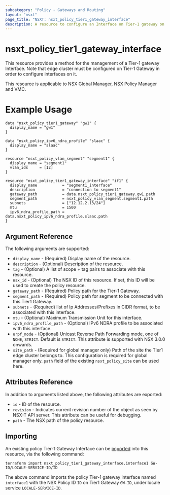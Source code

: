 ```yaml
---
subcategory: "Policy - Gateways and Routing"
layout: "nsxt"
page_title: "NSXT: nsxt_policy_tier1_gateway_interface"
description: A resource to configure an Interface on Tier-1 gateway on NSX Policy manager.
---
```


# nsxt_policy_tier1_gateway_interface

This resource provides a method for the management of a Tier-1 gateway Interface. Note that edge cluster must be configured on Tier-1 Gateway in order to configure interfaces on it.

This resource is applicable to NSX Global Manager, NSX Policy Manager and VMC.

# Example Usage

```hcl
data "nsxt_policy_tier1_gateway" "gw1" {
  display_name = "gw1"
}

data "nsxt_policy_ipv6_ndra_profile" "slaac" {
  display_name = "slaac"
}

resource "nsxt_policy_vlan_segment" "segment1" {
  display_name = "segment1"
  vlan_ids     = [12]
}

resource "nsxt_policy_tier1_gateway_interface" "if1" {
  display_name           = "segment1_interface"
  description            = "connection to segment1"
  gateway_path           = data.nsxt_policy_tier1_gateway.gw1.path
  segment_path           = nsxt_policy_vlan_segment.segment1.path
  subnets                = ["12.12.2.13/24"]
  mtu                    = 1500
  ipv6_ndra_profile_path = data.nsxt_policy_ipv6_ndra_profile.slaac.path
}
```

## Argument Reference

The following arguments are supported:

* `display_name` - (Required) Display name of the resource.
* `description` - (Optional) Description of the resource.
* `tag` - (Optional) A list of scope + tag pairs to associate with this resource.
* `nsx_id` - (Optional) The NSX ID of this resource. If set, this ID will be used to create the policy resource.
* `gateway_path` - (Required) Policy path for the Tier-1 Gateway.
* `segment_path` - (Required) Policy path for segment to be connected with this Tier1 Gateway.
* `subnets` - (Required) list of Ip Addresses/Prefixes in CIDR format, to be associated with this interface.
* `mtu` - (Optional) Maximum Transmission Unit for this interface.
* `ipv6_ndra_profile_path` - (Optional) IPv6 NDRA profile to be associated with this interface.
* `urpf_mode` - (Optional) Unicast Reverse Path Forwarding mode, one of `NONE`, `STRICT`. Default is `STRICT`. This attribute is supported with NSX 3.0.0 onwards.
* `site_path` - (Required for global manager only) Path of the site the Tier1 edge cluster belongs to. This configuration is required for global manager only. `path` field of the existing `nsxt_policy_site` can be used here.

## Attributes Reference

In addition to arguments listed above, the following attributes are exported:

* `id` - ID of the resource.
* `revision` - Indicates current revision number of the object as seen by NSX-T API server. This attribute can be useful for debugging.
* `path` - The NSX path of the policy resource.

## Importing

An existing policy Tier-1 Gateway Interface can be [imported][docs-import] into this resource, via the following command:

[docs-import]: /docs/import/index.html

```
terraform import nsxt_policy_tier1_gateway_interface.interface1 GW-ID/LOCALE-SERVICE-ID/ID
```

The above command imports the policy Tier-1 gateway interface named `interface1` with the NSX Policy ID `ID` on Tier1 Gateway `GW-ID`, under locale service `LOCALE-SERVICE-ID`.
